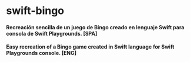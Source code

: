
# swift-bingo

#### Recreación sencilla de un juego de Bingo creado en lenguaje Swift para consola de Swift Playgrounds. [SPA]
#### Easy recreation of a Bingo game created in Swift language for Swift Playgrounds console. [ENG]
